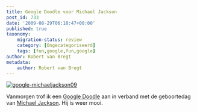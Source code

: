 ```yaml
---
title: Google Doodle voor Michael Jackson
post_id: 733
date: '2009-08-29T06:10:47+00:00'
published: true
taxonomy:
    migration-status: review
    category: [Ongecategoriseerd]
    tags: [fun,google,fun,google]
author: Robert van Bregt
metadata:
    author: Robert van Bregt
---
```

[![google-michaeljackson09](/wp-content/uploads/2009/08/google-michaeljackson09.gif "google-michaeljackson09")](http://www.google.nl/search?q=Michael+Jackson)

Vanmorgen trof ik een [Google Doodle](http://en.wikipedia.org/wiki/Google_logo) aan in verband met de geboortedag van [Michael Jackson](http://nl.wikipedia.org/wiki/Michael_Jackson_%28zanger%29). Hij is weer mooi.